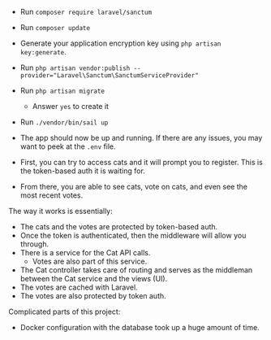 - Run `composer require laravel/sanctum`
- Run `composer update`
- Generate your application encryption key using `php artisan key:generate`.
- Run `php artisan vendor:publish --provider="Laravel\Sanctum\SanctumServiceProvider"`
- Run `php artisan migrate`
  - Answer `yes` to create it
- Run `./vendor/bin/sail up`

- The app should now be up and running. If there are any issues, you may want to peek at the `.env` file.


- First, you can try to access cats and it will prompt you to register. This is the token-based auth it is waiting for.
- From there, you are able to see cats, vote on cats, and even see the most recent votes.

The way it works is essentially:
  - The cats and the votes are protected by token-based auth.
  - Once the token is authenticated, then the middleware will allow you through.
  - There is a service for the Cat API calls.
    - Votes are also part of this service.
  - The Cat controller takes care of routing and serves as the middleman between the Cat service and the views (UI).
  - The votes are cached with Laravel.
  - The votes are also protected by token auth.

Complicated parts of this project:
- Docker configuration with the database took up a huge amount of time.
